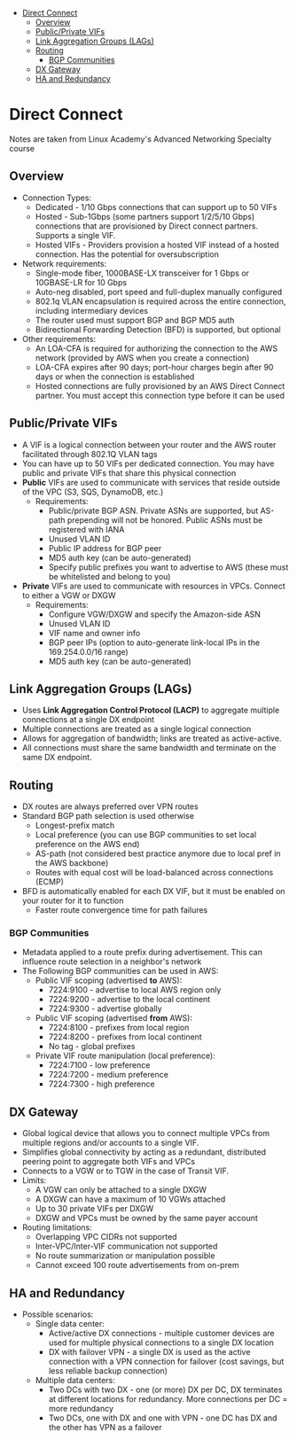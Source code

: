 - [Direct Connect](#direct-connect)
  - [Overview](#overview)
  - [Public/Private VIFs](#publicprivate-vifs)
  - [Link Aggregation Groups (LAGs)](#link-aggregation-groups-lags)
  - [Routing](#routing)
    - [BGP Communities](#bgp-communities)
  - [DX Gateway](#dx-gateway)
  - [HA and Redundancy](#ha-and-redundancy)

# Direct Connect
Notes are taken from Linux Academy's Advanced Networking Specialty course

## Overview
* Connection Types:
  * Dedicated - 1/10 Gbps connections that can support up to 50 VIFs
  * Hosted - Sub-1Gbps (some partners support 1/2/5/10 Gbps) connections that are provisioned by Direct connect partners. Supports a single VIF.
  * Hosted VIFs - Providers provision a hosted VIF instead of a hosted connection. Has the potential for oversubscription
* Network requirements:
  * Single-mode fiber, 1000BASE-LX transceiver for 1 Gbps or 10GBASE-LR for 10 Gbps
  * Auto-neg disabled, port speed and full-duplex manually configured
  * 802.1q VLAN encapsulation is required across the entire connection, including intermediary devices
  * The router used must support BGP and BGP MD5 auth
  * Bidirectional Forwarding Detection (BFD) is supported, but optional
* Other requirements:
  * An LOA-CFA is required for authorizing the connection to the AWS network (provided by AWS when you create a connection)
  * LOA-CFA expires after 90 days; port-hour charges begin after 90 days or when the connection is established
  * Hosted connections are fully provisioned by an AWS Direct Connect partner. You must accept this connection type before it can be used

## Public/Private VIFs
* A VIF is a logical connection between your router and the AWS router facilitated through 802.1Q VLAN tags
* You can have up to 50 VIFs per dedicated connection. You may have public and private VIFs that share this physical connection
* **Public** VIFs are used to communicate with services that reside outside of the VPC (S3, SQS, DynamoDB, etc.)
  * Requirements:
    * Public/private BGP ASN. Private ASNs are supported, but AS-path prepending will not be honored. Public ASNs must be registered with IANA
    * Unused VLAN ID
    * Public IP address for BGP peer
    * MD5 auth key (can be auto-generated)
    * Specify public prefixes you want to advertise to AWS (these must be whitelisted and belong to you)
* **Private** VIFs are used to communicate with resources in VPCs. Connect to either a VGW or DXGW
  * Requirements:
    * Configure VGW/DXGW and specify the Amazon-side ASN
    * Unused VLAN ID
    * VIF name and owner info
    * BGP peer IPs (option to auto-generate link-local IPs in the 169.254.0.0/16 range)
    * MD5 auth key (can be auto-generated)

## Link Aggregation Groups (LAGs)
* Uses **Link Aggregation Control Protocol (LACP)** to aggregate multiple connections at a single DX endpoint
* Multiple connections are treated as a single logical connection
* Allows for aggregation of bandwidth; links are treated as active-active. 
* All connections must share the same bandwidth and terminate on the same DX endpoint.

## Routing
* DX routes are always preferred over VPN routes
* Standard BGP path selection is used otherwise
  * Longest-prefix match
  * Local preference (you can use BGP communities to set local preference on the AWS end)
  * AS-path (not considered best practice anymore due to local pref in the AWS backbone)
  * Routes with equal cost will be load-balanced across connections (ECMP)
* BFD is automatically enabled for each DX VIF, but it must be enabled on your router for it to function
  * Faster route convergence time for path failures

### BGP Communities
* Metadata applied to a route prefix during advertisement. This can influence route selection in a neighbor's network
* The Following BGP communities can be used in AWS:
  * Public VIF scoping (advertised **to** AWS):
    * 7224:9100 - advertise to local AWS region only
    * 7224:9200 - advertise to the local continent
    * 7224:9300 - advertise globally
  * Public VIF scoping (advertised **from** AWS):
    * 7224:8100 - prefixes from local region
    * 7224:8200 - prefixes from local continent
    * No tag - global prefixes
  * Private VIF route manipulation (local preference):
    * 7224:7100 - low preference
    * 7224:7200 - medium preference
    * 7224:7300 - high preference 

## DX Gateway
* Global logical device that allows you to connect multiple VPCs from multiple regions and/or accounts to a single VIF. 
* Simplifies global connectivity by acting as a redundant, distributed peering point to aggregate both VIFs and VPCs
* Connects to a VGW or to TGW in the case of Transit VIF. 
* Limits:
  * A VGW can only be attached to a single DXGW
  * A DXGW can have a maximum of 10 VGWs attached
  * Up to 30 private VIFs per DXGW
  * DXGW and VPCs must be owned by the same payer account
* Routing limitations:
  * Overlapping VPC CIDRs not supported
  * Inter-VPC/Inter-VIF communication not supported
  * No route summarization or manipulation possible
  * Cannot exceed 100 route advertisements from on-prem

## HA and Redundancy
* Possible scenarios:
  * Single data center:
    * Active/active DX connections - multiple customer devices are used for multiple physical connections to a single DX location
    * DX with failover VPN - a single DX is used as the active connection with a VPN connection for failover (cost savings, but less reliable backup connection)
  * Multiple data centers:
    * Two DCs with two DX - one (or more) DX per DC, DX terminates at different locations for redundancy. More connections per DC = more redundancy
    * Two DCs, one with DX and one with VPN - one DC has DX and the other has VPN as a failover
